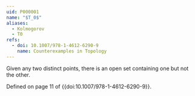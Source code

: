```yaml
---
uid: P000001
name: "$T_0$"
aliases:
  - Kolmogorov
  - T0
refs:
  - doi: 10.1007/978-1-4612-6290-9
    name: Counterexamples in Topology
---
```


Given any two distinct points, there is an open set containing one but not the other.

Defined on page 11 of {{doi:10.1007/978-1-4612-6290-9}}.
